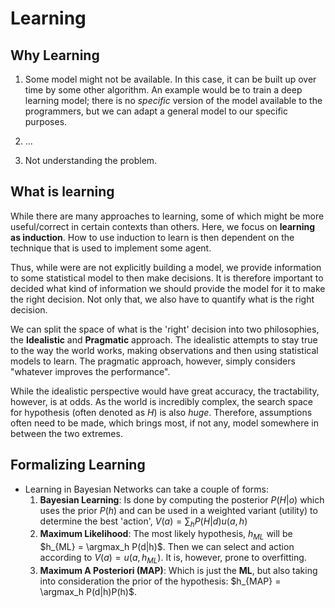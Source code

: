 # Learning

## Why Learning

1. Some model might not be available. In this case, it can be built up over time
   by some other algorithm. An example would be to train a deep learning model;
   there is no _specific_ version of the model available to the programmers, but
   we can adapt a general model to our specific purposes.

2. ...

3. Not understanding the problem.

## What is learning

While there are many approaches to learning, some of which might be more
useful/correct in certain contexts than others. Here, we focus on **learning as
induction**. How to use induction to learn is then dependent on the technique
that is used to implement some agent.

Thus, while were are not explicitly building a model, we provide information to
some statistical model to then make decisions. It is therefore important to
decided what kind of information we should provide the model for it to make the
right decision. Not only that, we also have to quantify what is the right
decision.

We can split the space of what is the 'right' decision into two philosophies,
the **Idealistic** and **Pragmatic** approach. The idealistic attempts to stay
true to the way the world works, making observations and then using statistical
models to learn. The pragmatic approach, however, simply considers "whatever
improves the performance".

While the idealistic perspective would have great accuracy, the tractability,
however, is at odds. As the world is incredibly complex, the search space for
hypothesis (often denoted as $H$) is also _huge_. Therefore, assumptions often
need to be made, which brings most, if not any, model somewhere in between the
two extremes.

## Formalizing Learning

- Learning in Bayesian Networks can take a couple of forms:
  1. **Bayesian Learning**: Is done by computing the posterior $P(H|o)$ which
     uses the prior $P(h)$ and can be used in a weighted variant (utility) to
     determine the best 'action', $V(a) = \sum_h P(H|d)u(a, h)$
  2. **Maximum Likelihood**: The most likely hypothesis, $h_{ML}$ will be
     $h_{ML} = \argmax_h P(d|h)$. Then we can select and action according to
     $V(a) = u(a, h_{ML})$. It is, however, prone to overfitting.
  3. **Maximum A Posteriori (MAP)**: Which is just the **ML**, but also taking
     into consideration the prior of the hypothesis: $h_{MAP} = \argmax_h P(d|h)P(h)$.
